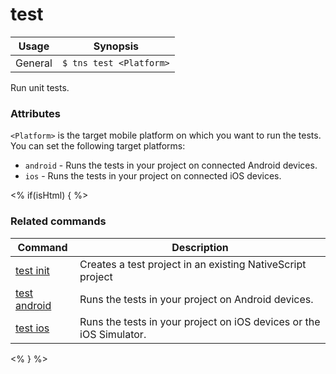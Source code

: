 test
===========

Usage | Synopsis
------|-------
General | `$ tns test <Platform>`

Run unit tests.

### Attributes
`<Platform>` is the target mobile platform on which you want to run the tests. You can set the following target platforms:
* `android` - Runs the tests in your project on connected Android devices. 
* `ios` - Runs the tests in your project on connected iOS devices.


<% if(isHtml) { %> 
### Related commands
Command | Description
--------|------------
[test init](test-init.html) | Creates a test project in an existing NativeScript project
[test android](test-android.html) | Runs the tests in your project on Android devices. 
[test ios](test-ios.html) | Runs the tests in your project on iOS devices or the iOS Simulator.
<% } %>
